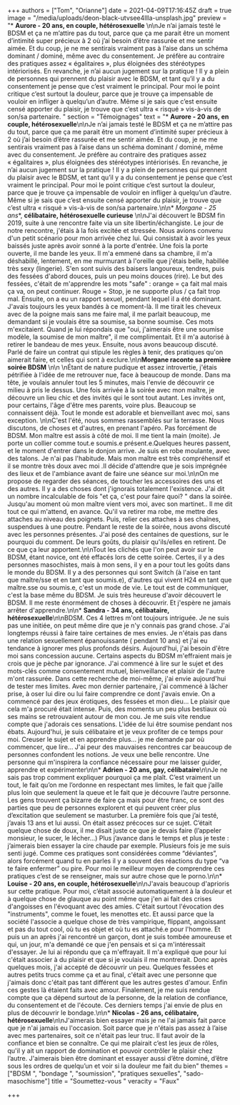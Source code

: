 +++
authors = ["Tom", "Orianne"]
date = 2021-04-09T17:16:45Z
draft = true
image = "/media/uploads/deon-black-utvsee4llla-unsplash.jpg"
preview = "* **Aurore - 20 ans, en couple, hétérosexuelle** \n\nJe n’ai jamais testé le BDSM et ça ne m’attire pas du tout, parce que ça me parait être un moment d’intimité super précieux à 2 où j’ai besoin d’être rassurée et me sentir aimée. Et du coup, je ne me sentirais vraiment pas à l’aise dans un schéma dominant / dominé, même avec du consentement. Je préfère au contraire des pratiques assez « égalitaires », plus éloignées des stéréotypes intériorisés.  En revanche, je n’ai aucun jugement sur la pratique ! Il y a plein de personnes qui prennent du plaisir avec le BDSM, et tant qu’il y a du consentement je pense que c’est vraiment le principal. Pour moi le point critique c’est surtout la douleur, parce que je trouve ça impensable de vouloir en infliger à quelqu’un d’autre. Même si je sais que c’est ensuite censé apporter du plaisir, je trouve que c’est ultra « risqué » vis-à-vis de son/sa partenaire. "
section = "Témoignages"
text = "* **Aurore - 20 ans, en couple, hétérosexuelle**\n\nJe n’ai jamais testé le BDSM et ça ne m’attire pas du tout, parce que ça me parait être un moment d’intimité super précieux à 2 où j’ai besoin d’être rassurée et me sentir aimée. Et du coup, je ne me sentirais vraiment pas à l’aise dans un schéma dominant / dominé, même avec du consentement. Je préfère au contraire des pratiques assez « égalitaires », plus éloignées des stéréotypes intériorisés.  En revanche, je n’ai aucun jugement sur la pratique ! Il y a plein de personnes qui prennent du plaisir avec le BDSM, et tant qu’il y a du consentement je pense que c’est vraiment le principal. Pour moi le point critique c’est surtout la douleur, parce que je trouve ça impensable de vouloir en infliger à quelqu’un d’autre. Même si je sais que c’est ensuite censé apporter du plaisir, je trouve que c’est ultra « risqué » vis-à-vis de son/sa partenaire.\n\n* **Morgane* - 25 ans**, **célibataire, hétérosexuelle curieuse** \n\nJ'ai découvert le BDSM fin 2019, suite à une rencontre faite via un site libertin/échangiste. Le jour de notre rencontre, j'étais à la fois excitée et stressée. Nous avions convenu d'un petit scénario pour mon arrivée chez lui. Qui consistait à avoir les yeux baissés juste après avoir sonné à la porte d'entrée. Une fois la porte ouverte, il me bande les yeux. Il m'a emmené dans sa chambre, il m'a déshabillé, lentement, en me murmurant à l'oreille que j'étais belle, habillée très sexy (lingerie). S'en sont suivis des baisers langoureux, tendres, puis des fessées d'abord douces, puis un peu moins douces (rire). Le but des fessées, c'était de m'apprendre les mots \"safe\" : orange = ça fait mal mais ça va, on peut continuer. Rouge = Stop, je ne supporte plus / ça fait trop mal. Ensuite, on a eu un rapport sexuel, pendant lequel il a été dominant. J'avais toujours les yeux bandés à ce moment-là. Il me tirait les cheveux avec de la poigne mais sans me faire mal, il me parlait beaucoup, me demandant si je voulais être sa soumise, sa bonne soumise. Ces mots m'excitaient. Quand je lui répondais que \"oui, j'aimerais être une soumise modèle, la soumise de mon maître\", il me complimentait. Et il m'a autorisé à retirer le bandeau de mes yeux. Ensuite, nous avons beaucoup discuté. Parlé de faire un contrat qui stipule les règles à tenir, des pratiques qu'on aimerait faire, et celles qui sont à exclure.\n\n**Morgane raconte sa première soirée BDSM** \n\n  \nÉtant de nature pudique et assez introvertie, j'étais pétrifiée à l'idée de me retrouver nue, face à beaucoup de monde. Dans ma tête, je voulais annuler tout les 5 minutes, mais l'envie de découvrir ce milieu à pris le dessus. Une fois arrivée à la soirée avec mon maître, je découvre un lieu chic et des invités qui le sont tout autant. Les invités ont, pour certains, l'âge d'être mes parents, voire plus. Beaucoup se connaissent déjà. Tout le monde est adorable et bienveillant avec moi, sans exception. \n\nC'est l'été, nous sommes rassemblés sur la terrasse. Nous discutons, de choses et d'autres, en prenant l'apéro. Pas forcément de BDSM. Mon maître est assis à côté de moi. Il me tient la main (moite). Je porte un collier comme tout.e soumis.e présent.e.Quelques heures passent, et le moment d'entrer dans le donjon arrive. Je suis en robe moulante, avec des talons. Je n'ai pas l'habitude. Mais mon maître est très compréhensif et il se montre très doux avec moi .Il décide d'attendre que je sois imprégnée des lieux et de l'ambiance avant de faire une séance sur moi.\n\nOn me propose de regarder des séances, de toucher les accessoires des uns et des autres. Il y a des choses dont j'ignorais totalement l'existence. J'ai dit un nombre incalculable de fois \"et ça, c'est pour faire quoi? \" dans la soirée. Jusqu'au moment où mon maître vient vers moi, avec son martinet.. Il me dit tout ce qui m'attend, en avance. Qu'il va retirer ma robe, me mettre des attaches au niveau des poignets. Puis, relier ces attaches à ses chaînes, suspendues à une poutre. Pendant le reste de la soirée, nous avons discuté avec les personnes présentes. J'ai posé des centaines de questions, sur le pourquoi du comment. De leurs goûts, du plaisir qu'ils/elles en retirent. De ce que ça leur apportent.\n\nTout les clichés que l'on peut avoir sur le BDSM, étant novice, ont été effacés lors de cette soirée. Certes, il y a des personnes masochistes, mais à mon sens, il y en a pour tout les goûts dans le monde du BDSM. Il y a des personnes qui sont Switch (à l'aise en tant que maître/sse et en tant que soumis.e), d'autres qui vivent H24 en tant que maître.sse ou soumis.e, c'est un mode de vie. Le tout est de communiquer, c'est la base même du BDSM. Je suis très heureuse d'avoir découvert le BDSM. Il me reste énormément de choses à découvrir. Et j'espère ne jamais arrêter d'apprendre.\n\n* **Sandra - 34 ans, célibataire, hétérosexuelle**\n\nBDSM. Ces 4 lettres m'ont toujours intriguée. Je ne suis pas une initiée, on peut même dire que je n'y connais pas grand chose. J'ai longtemps réussi à faire taire certaines de mes envies. Je n'étais pas dans une relation sexuellement épanouissante ( pendant 10 ans) et j'ai eu tendance à ignorer mes plus profonds désirs. Aujourd'hui, j'ai besoin d'être moi sans concession aucune. Certains aspects du BDSM m'effraient mais je crois que je pèche par ignorance. J'ai commencé à lire sur le sujet et des mots-clés comme consentement mutuel, bienveillance et plaisir de l'autre m'ont rassurée. Dans cette recherche de moi-même, j'ai envie aujourd'hui de tester mes limites. Avec mon dernier partenaire, j'ai commencé à lâcher prise, à oser lui dire ou lui faire comprendre ce dont j'avais envie. On a commencé par des jeux érotiques, des fessées et mon dieu... Le plaisir que cela m'a procuré était intense. Puis, des moments un peu plus bestiaux où ses mains se retrouvaient autour de mon cou. Je me suis vite rendue compte que j'adorais ces sensations. L'idée de lui être soumise pendant nos ébats. Aujourd'hui, je suis célibataire et je veux profiter de ce temps pour moi. Creuser le sujet et en apprendre plus... je me demande par où commencer, que lire... J'ai peur des mauvaises rencontres car beaucoup de personnes confondent les notions. Je veux une belle rencontre. Une personne qui m'inspirera la confiance nécessaire pour me laisser guider, apprendre et expérimenter\n\n* **Adrien - 20 ans, gay, célibataire**\n\nJe ne sais pas trop comment expliquer pourquoi ça me plaît. C’est vraiment un tout, le fait qu’on me l’ordonne en respectant mes limites, le fait que j’aille plus loin que seulement la queue et le fait que je découvre l’autre personne. Les gens trouvent ça bizarre de faire ça mais pour être franc, ce sont des parties que peu de personnes explorent et qui peuvent créer plus d’excitation que seulement se masturber. La première fois que j’ai testé, j’avais 13 ans et lui aussi. On était assez précoces sur ce sujet. C’était quelque chose de doux, il me disait juste ce que je devais faire (l’appeler monsieur, le sucer, le lécher…) Plus j’avance dans le temps et plus je teste : j’aimerais bien essayer la cire chaude par exemple.   Plusieurs fois je me suis senti jugé. Comme ces pratiques sont considérées comme “déviantes”, alors forcément quand tu en parles il y a souvent des réactions du type “va te faire enfermer” ou pire. Pour moi le meilleur moyen de comprendre ces pratiques c’est de se renseigner, mais sur autre chose que le porno.\n\n* **Louise - 20 ans,  en couple, hétérosexuelle**\n\nJ'avais beaucoup d'aprioris sur cette pratique. Pour moi, c’était associé automatiquement à la douleur et à quelque chose de glauque au point même que j'en ai fait des crises d'angoisses en l'évoquant avec des amies. C'était surtout l'évocation des \"instruments\", comme le fouet, les menottes etc. Et aussi parce que la société l'associe a quelque chose de très vampirique, flippant, angoissant et pas du tout cool, où tu es objet et où tu es attaché.e pour l'homme. Et puis un an après j'ai rencontré un garçon, dont je suis tombée amoureuse et qui, un jour, m'a demandé ce que j'en pensais et si ça m'intéressait d'essayer. Je lui ai répondu que ça m'effrayait. Il m'a expliqué que pour lui c'était associer à du plaisir et que si je voulais il me montrerait. Donc après quelques mois, j'ai accepté de découvrir un peu. Quelques fessées et autres petits trucs comme ça et au final, c'était avec une personne que j'aimais donc c'était pas tant différent que les autres gestes d'amour. Enfin ces gestes là étaient faits avec amour. Finalement, je me suis rendue compte que ça dépend surtout de la personne, de la relation de confiance, du consentement et de l'écoute. Ces derniers temps j'ai envie de plus en plus  de découvrir le bondage.\n\n* **Nicolas - 26 ans, célibataire, hétérosexuelle**\n\nJ'aimerais bien essayer mais je ne l'ai jamais fait parce que je n'ai jamais eu l'occasion. Soit parce que je n'étais pas assez à l’aise avec mes partenaires, soit ce n'était pas leur truc. Il faut avoir de la confiance et bien se connaître. Ce qui me plairait c’est les jeux de rôles, qu'il y ait un rapport de domination et pouvoir contrôler le plaisir chez l’autre. J'aimerais bien être dominant et essayer aussi d’être dominé, d’être sous les ordres de quelqu’un et voir si la douleur me fait du bien"
themes = ["BDSM ", "bondage ", "soumission", "pratiques sexuelles", "sado-masochisme"]
title = "Soumettez-vous "
veracity = "Faux"

+++
